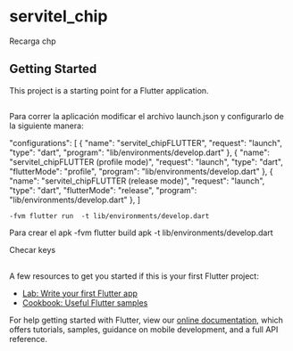 # servitel_chip

Recarga chp

## Getting Started

This project is a starting point for a Flutter application.


##


Para correr la aplicación
modificar el archivo launch.json y configurarlo de la siguiente manera: 




 "configurations": [
        {
            "name": "servitel_chipFLUTTER",
            "request": "launch",
            "type": "dart",
            "program": "lib/environments/develop.dart"
        },
        {
            "name": "servitel_chipFLUTTER (profile mode)",
            "request": "launch",
            "type": "dart",
            "flutterMode": "profile",
            "program": "lib/environments/develop.dart"
        },
        {
            "name": "servitel_chipFLUTTER (release mode)",
            "request": "launch",
            "type": "dart",
            "flutterMode": "release",
            "program": "lib/environments/develop.dart"
        },
    ]

    -fvm flutter run  -t lib/environments/develop.dart 


Para crear el apk
    -fvm flutter build apk -t lib/environments/develop.dart 

Checar keys

##

A few resources to get you started if this is your first Flutter project:

- [Lab: Write your first Flutter app](https://flutter.dev/docs/get-started/codelab)
- [Cookbook: Useful Flutter samples](https://flutter.dev/docs/cookbook)

For help getting started with Flutter, view our
[online documentation](https://flutter.dev/docs), which offers tutorials,
samples, guidance on mobile development, and a full API reference.
